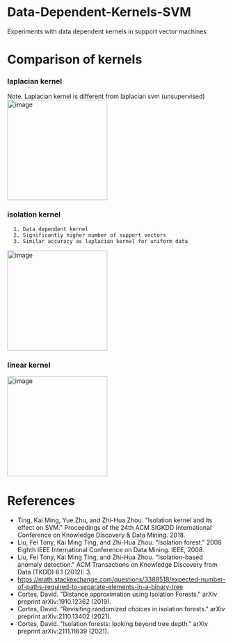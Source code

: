 # Data-Dependent-Kernels-SVM
Experiments with data dependent kernels in support vector machines


# Comparison of kernels
### laplacian kernel  
Note. Laplacian kernel is different from laplacian svm (unsupervised)
<img width="230" alt="image" src="https://user-images.githubusercontent.com/56930593/233768075-13510cd4-9b70-43a7-9fc2-05a7a30eaafb.png">

### isolation kernel  
      1. Data dependent kernel  
      2. Significantly higher number of support vectors
      3. Similar accuracy as laplacian kernel for uniform data  
<img width="230" alt="image" src="https://user-images.githubusercontent.com/56930593/233768163-766e79d8-bac5-4344-88f9-575d68894696.png">

### linear kernel
<img width="230" alt="image" src="https://user-images.githubusercontent.com/56930593/233768183-7f2909af-1bfd-47f0-92a7-35660f27fa9d.png">



# References
* Ting, Kai Ming, Yue Zhu, and Zhi-Hua Zhou. "Isolation kernel and its effect on SVM." Proceedings of the 24th ACM SIGKDD International Conference on Knowledge Discovery & Data Mining. 2018.
* Liu, Fei Tony, Kai Ming Ting, and Zhi-Hua Zhou. "Isolation forest." 2008 Eighth IEEE International Conference on Data Mining. IEEE, 2008.
* Liu, Fei Tony, Kai Ming Ting, and Zhi-Hua Zhou. "Isolation-based anomaly detection." ACM Transactions on Knowledge Discovery from Data (TKDD) 6.1 (2012): 3.
* https://math.stackexchange.com/questions/3388518/expected-number-of-paths-required-to-separate-elements-in-a-binary-tree
* Cortes, David. "Distance approximation using Isolation Forests." arXiv preprint arXiv:1910.12362 (2019).
* Cortes, David. "Revisiting randomized choices in isolation forests." arXiv preprint arXiv:2110.13402 (2021).
* Cortes, David. "Isolation forests: looking beyond tree depth." arXiv preprint arXiv:2111.11639 (2021).
